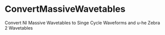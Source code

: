 # ConvertMassiveWavetables
Convert NI Massive Wavetables to Singe Cycle Waveforms and u-he Zebra 2 Wavetables
